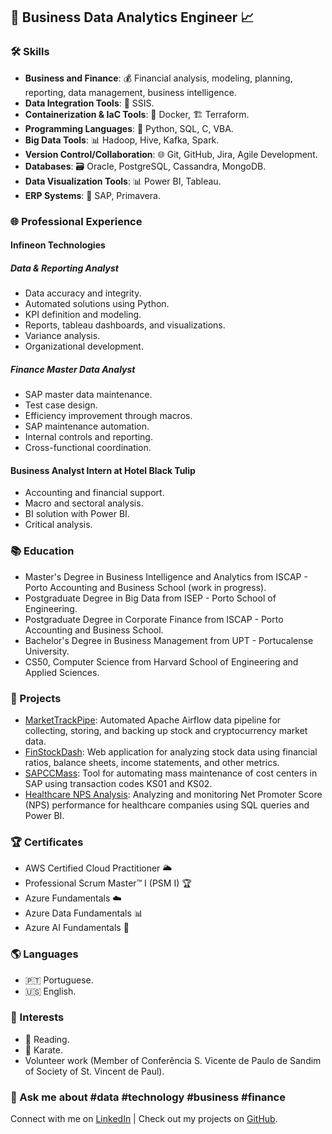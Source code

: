 ## 🚀 Business Data Analytics Engineer 📈

### 🛠️ Skills
- **Business and Finance**: 💰 Financial analysis, modeling, planning, reporting, data management, business intelligence.
- **Data Integration Tools**: 🔄 SSIS.
- **Containerization & IaC Tools**: 🐳 Docker, 🏗️ Terraform.
- **Programming Languages**: 🐍 Python, SQL, C, VBA.
- **Big Data Tools**: 📊 Hadoop, Hive, Kafka, Spark.
- **Version Control/Collaboration**: 🌐 Git, GitHub, Jira, Agile Development.
- **Databases**: 🗃️ Oracle, PostgreSQL, Cassandra, MongoDB.
- **Data Visualization Tools**: 📊 Power BI, Tableau.
- **ERP Systems**: 🏢 SAP, Primavera.

### 🌐 Professional Experience
#### Infineon Technologies
##### Data & Reporting Analyst
- Data accuracy and integrity.
- Automated solutions using Python.
- KPI definition and modeling.
- Reports, tableau dashboards, and visualizations.
- Variance analysis.
- Organizational development.

##### Finance Master Data Analyst
- SAP master data maintenance.
- Test case design.
- Efficiency improvement through macros.
- SAP maintenance automation.
- Internal controls and reporting.
- Cross-functional coordination.

#### Business Analyst Intern at Hotel Black Tulip
- Accounting and financial support.
- Macro and sectoral analysis.
- BI solution with Power BI.
- Critical analysis.

### 📚 Education
- Master's Degree in Business Intelligence and Analytics from ISCAP - Porto Accounting and Business School (work in progress).
- Postgraduate Degree in Big Data from ISEP - Porto School of Engineering.
- Postgraduate Degree in Corporate Finance from ISCAP - Porto Accounting and Business School.
- Bachelor's Degree in Business Management from UPT - Portucalense University.
- CS50, Computer Science from Harvard School of Engineering and Applied Sciences.

### 🚀 Projects
- [MarketTrackPipe](https://github.com/abeltavares/MarketTrackPipe): Automated Apache Airflow data pipeline for collecting, storing, and backing up stock and cryptocurrency market data.
- [FinStockDash](https://github.com/abeltavares/FinStockDash): Web application for analyzing stock data using financial ratios, balance sheets, income statements, and other metrics.
- [SAPCCMass](https://github.com/abeltavares/SAPCCMass): Tool for automating mass maintenance of cost centers in SAP using transaction codes KS01 and KS02.
- [Healthcare NPS Analysis](https://github.com/abeltavares/nps_performance_analysis): Analyzing and monitoring Net Promoter Score (NPS) performance for healthcare companies using SQL queries and Power BI.

### 🏆 Certificates
- AWS Certified Cloud Practitioner 🌥️
- Professional Scrum Master™ I (PSM I) 🏆
- Azure Fundamentals ☁️
- Azure Data Fundamentals 📊
- Azure AI Fundamentals 🤖

### 🌎 Languages
- 🇵🇹 Portuguese.
- 🇺🇸 English.

### 🌟 Interests
- 📖 Reading.
- 🥋 Karate.
- Volunteer work (Member of Conferência S. Vicente de Paulo de Sandim of Society of St. Vincent de Paul).

### 💬 Ask me about  #data  #technology #business #finance

Connect with me on [LinkedIn](https://www.linkedin.com/in/abeltavares/) | Check out my projects on [GitHub](https://github.com/abeltavares).
